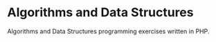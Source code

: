 # Algorithms and Data Structures
Algorithms and Data Structures programming exercises written in PHP.
